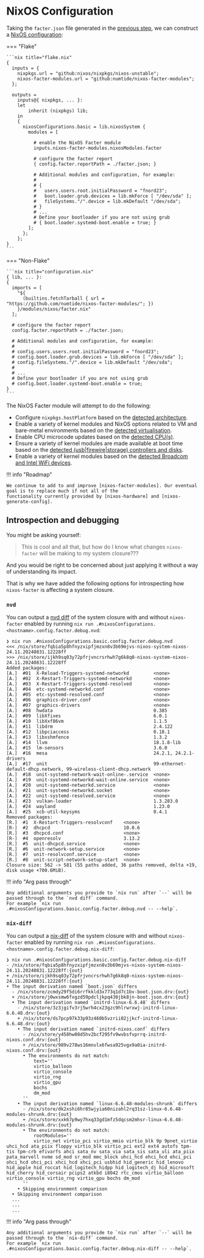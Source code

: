 # NixOS Configuration

Taking the `facter.json` file generated in the [previous step](./generate-report.md), we can construct a
[NixOS configuration]:

=== "Flake"

    ```nix title="flake.nix"
    {
      inputs = {
        nixpkgs.url = "github:nixos/nixpkgs/nixos-unstable";
        nixos-facter-modules.url = "github:numtide/nixos-facter-modules";
      };

      outputs =
        inputs@{ nixpkgs, ... }:
        let
            inherit (nixpkgs) lib;
        in
        {
          nixosConfigurations.basic = lib.nixosSystem {
            modules = [

              # enable the NixOS Facter module
              inputs.nixos-facter-modules.nixosModules.facter

              # configure the facter report
              { config.facter.reportPath = ./facter.json; }

              # Additional modules and configuration, for example:
              #
              # {
              #   users.users.root.initialPassword = "fnord23";
              #   boot.loader.grub.devices = lib.mkForce [ "/dev/sda" ];
              #   fileSystems."/".device = lib.mkDefault "/dev/sda";
              # }
              # ...
              # Define your bootloader if you are not using grub
              # { boot.loader.systemd-boot.enable = true; }
            ];
          };
        };
    }
    ```

=== "Non-Flake"

    ```nix title="configuration.nix"
    { lib, ... }:
    {
      imports = [
        "${
          (builtins.fetchTarball { url = "https://github.com/numtide/nixos-facter-modules/"; })
        }/modules/nixos/facter.nix"
      ];

      # configure the facter report
      config.facter.reportPath = ./facter.json;

      # Additional modules and configuration, for example:
      #
      # config.users.users.root.initialPassword = "fnord23";
      # config.boot.loader.grub.devices = lib.mkForce [ "/dev/sda" ];
      # config.fileSystems."/".device = lib.mkDefault "/dev/sda";
      #
      # ...
      # Define your bootloader if you are not using grub
      # config.boot.loader.systemd-boot.enable = true;
    }
    ```

The NixOS Facter module will attempt to do the following:

-   Configure `nixpkgs.hostPlatform` based on the [detected architecture].
-   Enable a variety of kernel modules and NixOS options related to VM and bare-metal environments based on the [detected virtualisation].
-   Enable CPU microcode updates based on the [detected CPU(s)].
-   Ensure a variety of kernel modules are made available at boot time based on the [detected (usb|firewire|storage) controllers and disks].
-   Enable a variety of kernel modules based on the [detected Broadcom and Intel WiFi devices].

!!! info "Roadmap"

    We continue to add to and improve [nixos-facter-modules]. Our eventual goal is to replace much if not all of the
    functionality currently provided by [nixos-hardware] and [nixos-generate-config].

## Introspection and debugging

You might be asking yourself:

> This is cool and all that, but how do I know what changes `nixos-facter` will be making to my system closure???

And you would be right to be concerned about just applying it without a way of understanding its impact.

That is why we have added the following options for introspecting how `nixos-facter` is affecting a system closure.

### `nvd`

You can output a [nvd diff] of the system closure with and without `nixos-facter` enabled by running
`nix run .#nixosConfigurations.<hostname>.config.facter.debug.nvd`:

```shell
❯ nix run .#nixosConfigurations.basic.config.facter.debug.nvd
<<< /nix/store/fqbia5p8hfnyzxipfjmzxn8v3b69mjvs-nixos-system-nixos-24.11.20240831.12228ff
>>> /nix/store/ijkh9sq03y72pfrjvncrsrhwh7g6k8q0-nixos-system-nixos-24.11.20240831.12228ff
Added packages:
[A.]  #01  X-Reload-Triggers-systemd-networkd         <none>
[A.]  #02  X-Restart-Triggers-systemd-networkd        <none>
[A.]  #03  X-Restart-Triggers-systemd-resolved        <none>
[A.]  #04  etc-systemd-networkd.conf                  <none>
[A.]  #05  etc-systemd-resolved.conf                  <none>
[A.]  #06  graphics-driver.conf                       <none>
[A.]  #07  graphics-drivers                           <none>
[A.]  #08  hwdata                                     0.385
[A.]  #09  libXfixes                                  6.0.1
[A.]  #10  libXxf86vm                                 1.1.5
[A.]  #11  libdrm                                     2.4.122
[A.]  #12  libpciaccess                               0.18.1
[A.]  #13  libxshmfence                               1.3.2
[A.]  #14  llvm                                       18.1.8-lib
[A.]  #15  lm-sensors                                 3.6.0
[A.]  #16  mesa                                       24.2.1, 24.2.1-drivers
[A.]  #17  unit                                       99-ethernet-default-dhcp.network, 99-wireless-client-dhcp.network
[A.]  #18  unit-systemd-network-wait-online-.service  <none>
[A.]  #19  unit-systemd-networkd-wait-online.service  <none>
[A.]  #20  unit-systemd-networkd.service              <none>
[A.]  #21  unit-systemd-networkd.socket               <none>
[A.]  #22  unit-systemd-resolved.service              <none>
[A.]  #23  vulkan-loader                              1.3.283.0
[A.]  #24  wayland                                    1.23.0
[A.]  #25  xcb-util-keysyms                           0.4.1
Removed packages:
[R.]  #1  X-Restart-Triggers-resolvconf    <none>
[R-]  #2  dhcpcd                           10.0.6
[R.]  #3  dhcpcd.conf                      <none>
[R-]  #4  openresolv                       3.13.2
[R.]  #5  unit-dhcpcd.service              <none>
[R.]  #6  unit-network-setup.service       <none>
[R.]  #7  unit-resolvconf.service          <none>
[R.]  #8  unit-script-network-setup-start  <none>
Closure size: 562 -> 581 (55 paths added, 36 paths removed, delta +19, disk usage +700.6MiB).
```

!!! info "Arg pass through"

    Any additional arguments you provide to `nix run` after `--` will be passed through to the `nvd diff` command.
    For example `nix run .#nixosConfigurations.basic.config.facter.debug.nvd -- --help`.

### `nix-diff`

You can output a [nix-diff] of the system closure with and without `nixos-facter` enabled by running
`nix run .#nixosConfigurations.<hostname>.config.facter.debug.nix-diff`:

```shell
❯ nix run .#nixosConfigurations.basic.config.facter.debug.nix-diff
- /nix/store/fqbia5p8hfnyzxipfjmzxn8v3b69mjvs-nixos-system-nixos-24.11.20240831.12228ff:{out}
+ /nix/store/ijkh9sq03y72pfrjvncrsrhwh7g6k8q0-nixos-system-nixos-24.11.20240831.12228ff:{out}
• The input derivation named `boot.json` differs
  - /nix/store/zcmdy29f5di6rrfkkld3x773q1d7c1bv-boot.json.drv:{out}
  + /nix/store/j0wxsmw6fxgzd59pdcljkpq430jbk8jn-boot.json.drv:{out}
  • The input derivation named `initrd-linux-6.6.48` differs
    - /nix/store/3z3jgifv3rj5wrh4cx23gzc9hlrwrxwj-initrd-linux-6.6.48.drv:{out}
    + /nix/store/ds7pcp97k33p93z460b5vzrii02jjkcf-initrd-linux-6.6.48.drv:{out}
    • The input derivation named `initrd-nixos.conf` differs
      - /nix/store/y458hw08d5hv2bcf295fv9wvbsfvprrq-initrd-nixos.conf.drv:{out}
      + /nix/store/989v278ws16mnvlx6fwsa925vgx9a0ia-initrd-nixos.conf.drv:{out}
      • The environments do not match:
          text=''
          virtio_balloon
          virtio_console
          virtio_rng
          virtio_gpu
          bochs
          dm_mod
      ''
    • The input derivation named `linux-6.6.48-modules-shrunk` differs
      - /nix/store/dk2xshi6hr85wjyia60nizahl2rq31sz-linux-6.6.48-modules-shrunk.drv:{out}
      + /nix/store/xxk67p9wy7hxq33gd1mfz5dqcsm2mhsr-linux-6.6.48-modules-shrunk.drv:{out}
      • The environments do not match:
          rootModules=''
          virtio_net virtio_pci virtio_mmio virtio_blk 9p 9pnet_virtio uhci_hcd ata_piix floppy virtio_blk virtio_pci ext2 ext4 autofs tpm-tis tpm-crb efivarfs ahci sata_nv sata_via sata_sis sata_uli ata_piix pata_marvell nvme sd_mod sr_mod mmc_block uhci_hcd ehci_hcd ehci_pci ohci_hcd ohci_pci xhci_hcd xhci_pci usbhid hid_generic hid_lenovo hid_apple hid_roccat hid_logitech_hidpp hid_logitech_dj hid_microsoft hid_cherry hid_corsair pcips2 atkbd i8042 rtc_cmos virtio_balloon virtio_console virtio_rng virtio_gpu bochs dm_mod
      ''
    • Skipping environment comparison
  • Skipping environment comparison
  ...
  ...
  ...
```

!!! info "Arg pass through"

    Any additional arguments you provide to `nix run` after `--` will be passed through to the `nix-diff` command.
    For example `nix run .#nixosConfigurations.basic.config.facter.debug.nix-diff -- --help`.

[NixOS configuration]: https://nixos.org/manual/nixos/stable/#sec-configuration-syntax
[detected architecture]: https://github.com/numtide/nixos-facter-modules/blob/main/modules/nixos/system.nix
[detected virtualisation]: https://github.com/numtide/nixos-facter-modules/blob/main/modules/nixos/virtualisation.nix
[detected CPU(s)]: https://github.com/numtide/nixos-facter-modules/blob/main/modules/nixos/firmware.nix
[detected (usb|firewire|storage) controllers and disks]: (https://github.com/numtide/nixos-facter-modules/blob/main/modules/nixos/boot.nix)
[detected Broadcom and Intel WiFi devices]: https://github.com/numtide/nixos-facter-modules/blob/main/modules/nixos/networking
[nixos-facter-modules]: https://github.com/numtide/nixos-facter-modules
[nixos-hardware]: https://github.com/NixOS/nixos-hardware
[nixos-generate-config]: https://github.com/NixOS/nixpkgs/blob/master/nixos/modules/installer/tools/nixos-generate-config.pl
[nvd diff]: https://khumba.net/projects/nvd/
[nix-diff]: https://github.com/Gabriella439/nix-diff
